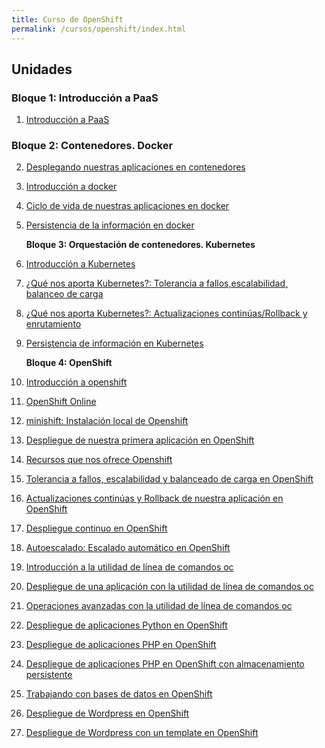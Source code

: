 ```yaml
---
title: Curso de OpenShift
permalink: /cursos/openshift/index.html
---
```


<!--![python3](img/python.png)

En este curso aprenderás los fundamentos del lenguaje de programación Python 3 desde cero, pensado para no programadores que se quieran iniciar en este mundo.

El lenguaje de programación Python es uno de los más valorados por la comunidad de programadores, además de uno de los que más crecen en los últimos años. Este curso de Python está basado en la versión 3 del mismo, para que conozcas todas sus novedades y aprendas a utilizarlas en tus futuros desarrollos.

Los siguientes contenidos forman parte de un curso que he impartido para [OpenWebinars](https://openwebinars.net/cursos/python-desde-cero/) en febrero de 2019.

Puedes obtener todo el contenido del curso en el repositorio [GitLab](https://gitlab.com/josedom24/curso_programacion_python3).
Todas las observaciones, mejoras y sugerencias son bienvenidas.-->

## Unidades

### Bloque 1: Introducción a PaaS

1. [Introducción a PaaS](curso/u01)

### Bloque 2: Contenedores. Docker

2. [Desplegando nuestras aplicaciones en contenedores](curso/u02)
3. [Introducción a docker](curso/u03)
4. [Ciclo de vida de nuestras aplicaciones en docker](curso/u04)
5. [Persistencia de la información en docker](curso/u05)

    **Bloque 3: Orquestación de contenedores. Kubernetes**

6. [Introducción a Kubernetes](curso/u06)
7. [¿Qué nos aporta Kubernetes?: Tolerancia a fallos,escalabilidad, balanceo de carga](curso/u07)
8. [¿Qué nos aporta Kubernetes?: Actualizaciones continúas/Rollback y enrutamiento](curso/u08)
9. [Persistencia de información en Kubernetes](curso/u09)

    **Bloque 4: OpenShift**

10. [Introducción a openshift](curso/u10)
11. [OpenShift Online](curso/u11)
12. [minishift: Instalación local de Openshift](curso/u12)
13. [Despliegue de nuestra primera aplicación en OpenShift](curso/u13)
14. [Recursos que nos ofrece Openshift](curso/u14)
15. [Tolerancia a fallos, escalabilidad y balanceado de carga en OpenShift](curso/u15)
16. [Actualizaciones continúas y Rollback de nuestra aplicación en OpenShift](curso/u16)
17. [Despliegue continuo en OpenShift](curso/u17)
18. [Autoescalado: Escalado automático en OpenShift](curso/u18)
19. [Introducción a la utilidad de línea de comandos oc](curso/u19)
20. [Despliegue de una aplicación con la utilidad de línea de comandos oc](curso/u20)
21. [Operaciones avanzadas con la utilidad de línea de comandos oc](curso/u21)
22. [Despliegue de aplicaciones Python en OpenShift](curso/u22)
23. [Despliegue de aplicaciones PHP en OpenShift](curso/u23)
24. [Despliegue de aplicaciones PHP en OpenShift con almacenamiento persistente](curso/u24)
25. [Trabajando con bases de datos en OpenShift](curso/u25)
26. [Despliegue de Wordpress en OpenShift](curso/u26)
27. [Despliegue de Wordpress con un template en OpenShift](curso/u27)



